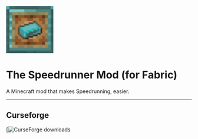 <img src="src/main/resources/assets/speedrunnermod/icon.png" width="128">

# The Speedrunner Mod (for Fabric)

A Minecraft mod that makes Speedrunning, easier.

---

## Curseforge

[![CurseForge downloads](https://www.curseforge.com/minecraft/mc-mods/speedrunner-mod)
